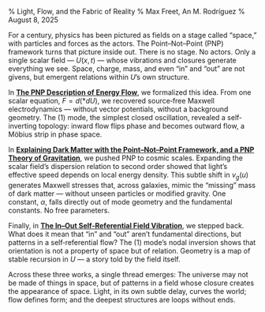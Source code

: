% Light, Flow, and the Fabric of Reality
% Max Freet, An M. Rodríguez
% August 8, 2025

For a century, physics has been pictured as fields on a stage called “space,” with particles and forces as the actors.
The Point–Not–Point (PNP) framework turns that picture inside out.
There is no stage. No actors. Only a single scalar field — $U(x,t)$ — whose vibrations and closures generate everything we see.
Space, charge, mass, and even “in” and “out” are not givens, but emergent relations within $U$’s own structure.

In [**The PNP Description of Energy Flow**](https://doi.org/10.13140/RG.2.2.29880.25606), we formalized this idea.
From one scalar equation, $F = d(*dU)$, we recovered source‐free Maxwell electrodynamics — without vector potentials, without a background geometry.
The $(1)$ mode, the simplest closed oscillation, revealed a self‐inverting topology: inward flow flips phase and becomes outward flow, a Möbius strip in phase space.

In [**Explaining Dark Matter with the Point–Not–Point Framework, and a PNP Theory of Gravitation**](https://doi.org/10.13140/RG.2.2.16877.91368), we pushed PNP to cosmic scales.
Expanding the scalar field’s dispersion relation to second order showed that light’s effective speed depends on local energy density.
This subtle shift in $v_g(u)$ generates Maxwell stresses that, across galaxies, mimic the “missing” mass of dark matter — without unseen particles or modified gravity.
One constant, $\alpha$, falls directly out of mode geometry and the fundamental constants. No free parameters.

Finally, in [**The In–Out Self‐Referential Field Vibration**](https://doi.org/10.13140/RG.2.2.25895.66726), we stepped back.
What does it mean that “in” and “out” aren’t fundamental directions, but patterns in a self‐referential flow?
The $(1)$ mode’s nodal inversion shows that orientation is not a property of space but of relation.
Geometry is a map of stable recursion in $U$ — a story told by the field itself.

Across these three works, a single thread emerges:
The universe may not be made of things in space, but of patterns in a field whose closure creates the appearance of space.
Light, in its own subtle delay, curves the world; flow defines form; and the deepest structures are loops without ends.
